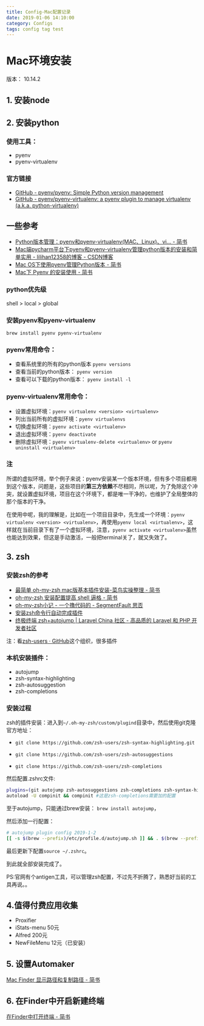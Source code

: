 ```yaml
---
title: Config-Mac配置记录
date: 2019-01-06 14:10:00
category: Configs
tags: config tag test
---
```


# Mac环境安装


版本： 10.14.2


## 1. 安装node


## 2. 安装python

### 使用工具：
 - pyenv
 - pyenv-virtualenv

### 官方链接

- [GitHub - pyenv/pyenv: Simple Python version management](https://github.com/pyenv/pyenv)
- [GitHub - pyenv/pyenv-virtualenv: a pyenv plugin to manage virtualenv (a.k.a. python-virtualenv)](https://github.com/pyenv/pyenv-virtualenv)

## 一些参考

- [Python版本管理：pyenv和pyenv-virtualenv(MAC、Linux)、vi... - 简书](https://www.jianshu.com/p/60f361822a7e)
- [Mac端pycharm平台下pyenv和pyenv-virtualenv管理python版本的安装和简单实用 - lilihan12358的博客 - CSDN博客](https://blog.csdn.net/lilihan12358/article/details/78636742)
- [Mac OS下使用pyenv管理Python版本 - 简书](https://www.jianshu.com/p/2b0b652eaa50)
- [Mac下 Pyenv 的安装使用 - 简书](https://www.jianshu.com/p/cea9259d87df)

### python优先级

shell > local > global

### 安装pyenv和pyenv-virtualenv

`brew install pyenv pyenv-virtualenv`

### pyenv常用命令：

- 查看系统里的所有的python版本 `pyenv versions`
- 查看当前的python版本： `pyenv version`
- 查看可以下载的python版本： `pyenv install -l`

### pyenv-virtualenv常用命令：

- 设置虚拟环境：`pyenv virtualenv <version> <virtualenv>`
- 列出当前所有的虚拟环境：`pyenv virtualenvs`
- 切换虚拟环境：`pyenv activate <virtualenv>`
- 退出虚拟环境：`pyenv deactivate`
- 删除虚拟环境：`pyenv virtualenv-delete <virtualenv>` or `pyenv uninstall <virtualenv>`


### 注

所谓的虚拟环境，举个例子来说：pyenv安装某一个版本环境，但有多个项目都用到这个版本，问题是，这些项目的**第三方依赖**不尽相同，所以呢，为了免除这个冲突，就设置虚拟环境，项目在这个环境下，都是唯一干净的，也维护了全局整体的那个版本的干净。

在使用中呢，我的理解是，比如在一个项目目录中，先生成一个环境：`pyenv virtualenv <version> <virtualenv>`，再使用`pyenv local <virtualenv>`，这样就在当前目录下有了一个虚拟环境，注意，`pyenv activate <virtualenv>`虽然也能达到效果，但这是手动激活，一般把terminal关了，就又失效了。


## 3. zsh

### 安装zsh的参考

- [最简单 oh-my-zsh mac版基本插件安装-菜鸟实操整理 - 简书](https://www.jianshu.com/p/59a3f1601cfc)
- [oh-my-zsh 安装配置提高 shell 逼格 - 简书](https://www.jianshu.com/p/307668dc5b10)
- [oh-my-zsh小记 - 一个撸代码的 - SegmentFault 思否](https://segmentfault.com/a/1190000004695131)
- [安装zsh命令行自动完成插件](https://www.myfreax.com/the-zsh-command-completes-automatically/)
- [终极终端 zsh+autojump \| Laravel China 社区 - 高品质的 Laravel 和 PHP 开发者社区](https://laravel-china.org/topics/5790/ultimate-terminal-zshautojump)


注：看[zsh-users · GitHub](https://github.com/zsh-users)这个组织，很多插件


### 本机安装插件：

- autojump
- zsh-syntax-highlighting
- zsh-autosuggestion
- zsh-completions

### 安装过程

zsh的插件安装：进入到`~/.oh-my-zsh/custom/plugind`目录中，然后使用git克隆官方地址：

- `git clone https://github.com/zsh-users/zsh-syntax-highlighting.git`

- `git clone https://github.com/zsh-users/zsh-autosuggestions`

- `git clone https://github.com/zsh-users/zsh-completions`

然后配置.zshrc文件:

```sh
plugins=(git autojump zsh-autosuggestions zsh-completions zsh-syntax-highlighting)
autoload -U compinit && compinit #这是zsh-completions需要加的配置
```

至于autojump，只能通过brew安装： `brew install autojump`，

然后添加一行配置：

```sh
# autojump plugin config 2019-1-2
[[ -s $(brew --prefix)/etc/profile.d/autojump.sh ]] && . $(brew --prefix)/etc/profile.d/autojump.sh
```

最后更新下配置`source ~/.zshrc`。

到此就全部安装完成了。

PS:官网有个antigen工具，可以管理zsh配置，不过先不折腾了，熟悉好当前的工具再说。。


## 4.值得付费应用收集

- Proxifier
- iStats-menu 50元
- Alfred 200元
- NewFileMenu 12元（已安装）


## 5. 设置Automaker

[Mac Finder 显示路径和复制路径 - 简书](https://www.jianshu.com/p/757f9ffc5acf)

## 6. 在Finder中开启新建终端

[在Finder中打开终端 - 简书](https://www.jianshu.com/p/eb48b4b10f04)

